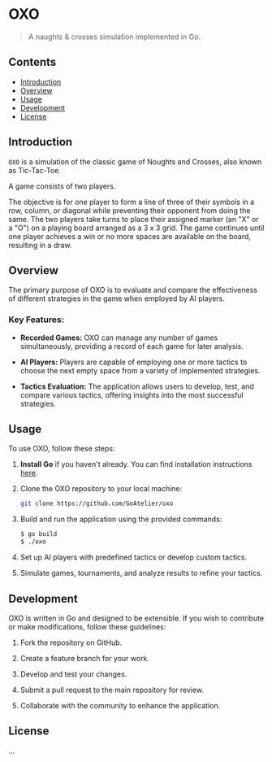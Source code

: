 # OXO
> A naughts & crosses simulation implemented in Go.

## Contents

- [Introduction](#introduction)
- [Overview](#overview)
- [Usage](#usage)
- [Development](#development)
- [License](#license)

## Introduction
`OXO` is a simulation of the classic game of Noughts and Crosses, also known as Tic-Tac-Toe. 

A game consists of two players.

The objective is for one player to form a line of three of their symbols in a row, column, or diagonal while preventing their opponent from doing the same. The two players take turns to place their assigned marker (an "X" or a "O") on a playing board arranged as a 3 x 3 grid. The game continues until one player achieves a win or no more spaces are available on the board, resulting in a draw.

## Overview

The primary purpose of OXO is to evaluate and compare the effectiveness of different strategies in the game when employed by AI players.

### Key Features:

- **Recorded Games:** OXO can manage any number of games simultaneously, providing a record of each game for later analysis.

- **AI Players:** Players are capable of employing one or more tactics to choose the next empty space from a variety of implemented strategies.

- **Tactics Evaluation:** The application allows users to develop, test, and compare various tactics, offering insights into the most successful strategies.

## Usage

To use OXO, follow these steps:

1. **Install Go** if you haven't already. You can find installation instructions [here](https://go.dev/doc/install).

2. Clone the OXO repository to your local machine:
   ```sh
   git clone https://github.com/GoAtelier/oxo
   ```

3. Build and run the application using the provided commands:
    ```sh
    $ go build
    $ ./oxo
    ```

4. Set up AI players with predefined tactics or develop custom tactics.

5. Simulate games, tournaments, and analyze results to refine your tactics.

## Development

OXO is written in Go and designed to be extensible. If you wish to contribute or make modifications, follow these guidelines:

1. Fork the repository on GitHub.

2. Create a feature branch for your work.

3. Develop and test your changes.

4. Submit a pull request to the main repository for review.

5. Collaborate with the community to enhance the application.

## License

...